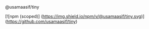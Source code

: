 @usamaasif/tiny

[![npm (scoped)]
(https://img.shield.io/npm/v/@usamaasif/tiny.svg)]
(https://github.com/usamaasif/tiny)
